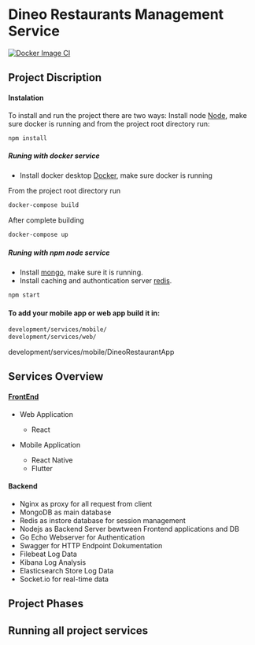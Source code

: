 # Dineo Restaurants Management Service

[![Docker Image CI](https://github.com/ibrahimsenan/dinein_restaurant_backend/actions/workflows/dinego-docker-image.yml/badge.svg)](https://github.com/ibrahimsenan/dinein_restaurant_backend/actions/workflows/dinego-docker-image.yml)

## Project Discription

#### Instalation

To install and run the project there are two ways:
Install node [Node](https://nodejs.org/en/download/), make sure docker is running and from the project root directory run:

```bash
npm install
```

##### Runing with docker service

- Install docker desktop [Docker](https://docs.docker.com/get-docker/), make sure docker is running

From the project root directory run

```bash
docker-compose build
```

After complete building

```bash
docker-compose up
```

##### Runing with npm node service

- Install [mongo](https://www.mongodb.com/), make sure it is running.
- Install caching and authontication server [redis](https://redis.io/docs/getting-started/installation/install-redis-on-windows/).

```bash
npm start
```

#### To add your mobile app or web app build it in:

```bash
development/services/mobile/
development/services/web/
```

development/services/mobile/DineoRestaurantApp

## Services Overview

#### [FrontEnd](//)

- Web Application

  - React

- Mobile Application
  - React Native
  - Flutter

#### Backend

- Nginx as proxy for all request from client
- MongoDB as main database
- Redis as instore database for session management
- Nodejs as Backend Server bewtween Frontend applications and DB
- Go Echo Webserver for Authentication
- Swagger for HTTP Endpoint Dokumentation
- Filebeat Log Data
- Kibana Log Analysis
- Elasticsearch Store Log Data
- Socket.io for real-time data

## Project Phases

## Running all project services
